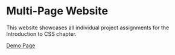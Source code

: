 # Multi-Page Website

This website showcases all individual project assignments for the Introduction to CSS chapter.

[Demo Page](https://she-codes.github.io/project-website/)